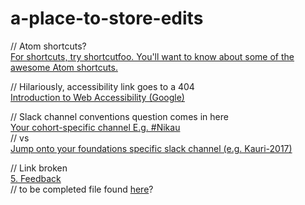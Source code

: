 # a-place-to-store-edits

// Atom shortcuts?\
[For shortcuts, try shortcutfoo. You'll want to know about some of the awesome Atom shortcuts.](https://github.com/dev-academy-programme/student-prep/blob/master/prep-curriculum/tech-typing.md#typing-and-shortcuts)

// Hilariously, accessibility link goes to a 404\
[Introduction to Web Accessibility (Google)](https://github.com/dev-academy-programme/student-prep/blob/master/prep-curriculum/tech-web-accessibility.md#resources)

// Slack channel conventions question comes in here\
[Your cohort-specific channel E.g. #Nikau](https://github.com/dev-academy-programme/student-prep/blob/master/accounts.md#slack-channels)\
// vs\
[Jump onto your foundations specific slack channel (e.g. Kauri-2017)](https://github.com/dev-academy-programme/foundations/blob/master/sprint-1/core-introduce-yourself.md#write)

// Link broken\
[5. Feedback](https://github.com/dev-academy-programme/foundations/blob/master/sprint-1/README.md#core)\
// to be completed file found [here](https://github.com/dev-academy-programme/foundations/blob/master/resources/feedback.md)?
